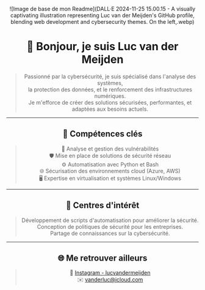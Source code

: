 <div align="center">

![Image de base de mon Readme](DALL·E 2024-11-25 15.00.15 - A visually captivating illustration representing Luc van der Meijden's GitHub profile, blending web development and cybersecurity themes. On the left,.webp)

# 👋 Bonjour, je suis **Luc van der Meijden**

> Passionné par la cybersécurité, je suis spécialisé dans l'analyse des systèmes,  
> la protection des données, et le renforcement des infrastructures numériques.  
> Je m'efforce de créer des solutions sécurisées, performantes, et adaptées aux besoins actuels.

---

## 🔐 **Compétences clés**  
> 🔎 Analyse et gestion des vulnérabilités  
> 🛡️ Mise en place de solutions de sécurité réseau  
> ⚙️ Automatisation avec Python et Bash  
> 🌐 Sécurisation des environnements cloud (Azure, AWS)  
> 🖥️ Expertise en virtualisation et systèmes Linux/Windows  

---

## 🌟 **Centres d'intérêt**  
> Développement de scripts d'automatisation pour améliorer la sécurité.  
> Conception de politiques de sécurité pour les entreprises.  
> Partage de connaissances sur la cybersécurité.  

---

## 🌐 **Me retrouver ailleurs**  
> 📸 [Instagram - lucvandermeijden](https://www.instagram.com/lucvandermeijden)  
> ✉️ vanderluc@icloud.com  

</div>
